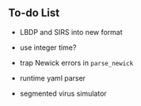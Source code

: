 ## To-do List

- LBDP and SIRS into new format
- use integer time?

- trap Newick errors in `parse_newick`
- runtime yaml parser
- segmented virus simulator
